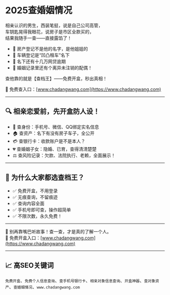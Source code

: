 # 2025查婚姻情况
相亲认识的男生，西装笔挺，说是自己公司高管，  
车钥匙晃得我眼花，说房子是市区全款买的，  
结果我随手一查——直接露馅了！

- 🚫 房产登记不是他的名字，是他姐姐的  
- 🚫 车辆登记是“凹凸租车”名下  
- 🚫 名下还有十几万网贷逾期  
- 🚫 婚姻记录里还有个离异未注销的配偶！

查他靠的就是【查档王】——免费开盒，秒出真相！

📌 免费查入口：[www.chadangwang.com](https://www.chadangwang.com)

---

## 🔍 相亲恋爱前，先开盒防人设！

- 🧠 查身份：手机号、微信、QQ绑定实名信息  
- 🏠 查资产：名下有没有房子车子，全公开  
- 💳 查银行卡：收款账户是不是本人？  
- 💔 查婚姻子女：隐婚、已育，查得清清楚楚  
- ⚖️ 查风险记录：欠款、法院执行、老赖，全面展示！

---

## 🚀 为什么大家都选查档王？

- ✅ 免费开盒，不用登录  
- ✅ 无痕查询，不留痕迹  
- ✅ 查询内容全面  
- ✅ 手机号即可查，操作超简单  
- ✅ 不限次数，永久免费！

---

🧨 别再靠嘴巴听故事！查一查，才是真的了解一个人。  
📌 免费开盒入口：[www.chadangwang.com](https://www.chadangwang.com)

---

## 📈 高SEO关键词

`免费开盒`、`免费个人信息查询`、`查手机号银行卡`、`相亲对象信息查询`、`开盒神器`、`查对象资产`、`查婚姻情况`、`www.chadangwang.com`
